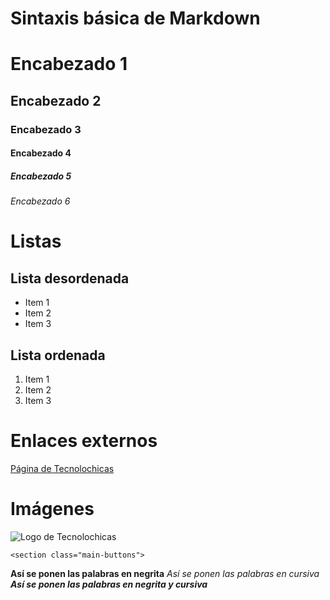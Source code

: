 # Sintaxis básica de Markdown
# Encabezado 1
## Encabezado 2
### Encabezado 3
#### Encabezado 4
##### Encabezado 5
###### Encabezado 6

# Listas

## Lista desordenada

- Item 1
- Item 2
- Item 3

## Lista ordenada

1. Item 1
2. Item 2
3. Item 3

# Enlaces externos
[Página de Tecnolochicas](https://tecnolochicas.mx/)

# Imágenes
![Logo de Tecnolochicas](https://tecnolochicas.mx/public/images/tecnolochicas-logo.png)

`<section class="main-buttons">`

**Así se ponen las palabras en negrita**
_Así se ponen las palabras en cursiva_
**_Así se ponen las palabras en negrita y cursiva_**
